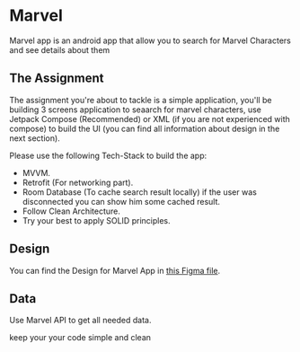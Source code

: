 # Marvel
Marvel app is an android app that allow you to search for Marvel Characters and see details about them

## The Assignment

The assignment you're about to tackle is a simple application, you'll be building 3 screens application to seaarch for marvel characters, use Jetpack Compose (Recommended) or XML (if you are not experienced with compose) to build the UI (you can find all information about design in the next section).

Please use the following Tech-Stack to build the app:
- MVVM.
- Retrofit (For networking part).
- Room Database (To cache search result locally) if the user was disconnected you can show him some cached result.
- Follow Clean Architecture.
- Try your best to apply SOLID principles.

## Design
You can find the Design for Marvel App in [this Figma file](https://www.figma.com/file/P5pxqm451RvxaJsLaetWGf/Marvel?node-id=0%3A1&t=3O8mdny96GeUJqxK-1).

## Data
Use Marvel API to get all needed data.

keep your your code simple and clean
